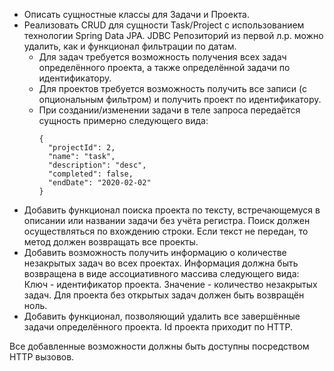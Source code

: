 - Описать сущностные классы для Задачи и Проекта.
- Реализовать CRUD для сущности Task/Project с использованием технологии Spring Data JPA. JDBC Репозиторий из первой л.р. можно удалить, как и функционал фильтрации по датам.
  - Для задач требуется возможность получения всех задач определённого проекта, а также определённой задачи по идентификатору.
  - Для проектов требуется возможность получить все записи (с опциональным фильтром) и получить проект по идентификатору.
  - При создании/изменении задачи в теле запроса передаётся сущность примерно следующего вида:
    ```
    {
      "projectId": 2,
      "name": "task",
      "description": "desc",
      "completed": false,
      "endDate": "2020-02-02"
    }
    ```
- Добавить функционал поиска проекта по тексту, встречающемуся в описании или названии задачи без учёта регистра. Поиск должен осуществляться по вхождению строки. Если текст не передан, то метод должен возвращать все проекты.
- Добавить возможность получить информацию о количестве незакрытых задач во всех проектах. Информация должна быть возвращена в виде ассоциативного массива следующего вида: Ключ - идентификатор проекта. Значение - количество незакрытых задач. Для проекта без открытых задач должен быть возвращён ноль.
- Добавить функционал, позволяющий удалить все завершённые задачи определённого проекта. Id проекта приходит по HTTP.

Все добавленные возможности должны быть доступны посредством HTTP вызовов.
